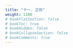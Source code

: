 ```yaml
---
title: "十一. 正则"
weight: 1100
# bookFlatSection: false
# bookToc: true
# bookHidden: false
# bookCollapseSection: false
# bookComments: true
---
```


